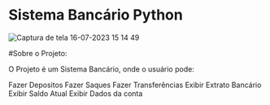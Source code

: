 # Sistema Bancário Python
![Captura de tela 16-07-2023 15 14 49](https://github.com/PedroAugusto2004/sisitema-bancario-Python/assets/104571614/5ad4c688-c13d-447c-922b-f048a939b026)

#Sobre o Projeto:

O Projeto é um Sistema Bancário, onde o usuário pode:

Fazer Depositos
Fazer Saques
Fazer Transferências
Exibir Extrato Bancário
Exibir Saldo Atual
Exibir Dados da conta
